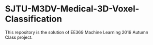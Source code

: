 # SJTU-M3DV-Medical-3D-Voxel-Classification
This repository is the solution of EE369 Machine Learning 2019 Autumn Class project.
